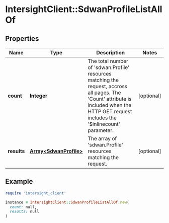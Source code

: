 # IntersightClient::SdwanProfileListAllOf

## Properties

| Name | Type | Description | Notes |
| ---- | ---- | ----------- | ----- |
| **count** | **Integer** | The total number of &#39;sdwan.Profile&#39; resources matching the request, accross all pages. The &#39;Count&#39; attribute is included when the HTTP GET request includes the &#39;$inlinecount&#39; parameter. | [optional] |
| **results** | [**Array&lt;SdwanProfile&gt;**](SdwanProfile.md) | The array of &#39;sdwan.Profile&#39; resources matching the request. | [optional] |

## Example

```ruby
require 'intersight_client'

instance = IntersightClient::SdwanProfileListAllOf.new(
  count: null,
  results: null
)
```


